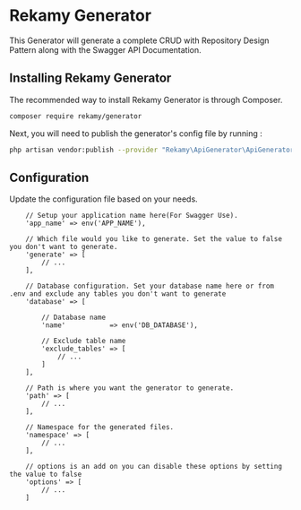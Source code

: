 Rekamy Generator
================

This Generator will generate a complete CRUD with Repository Design Pattern along with the Swagger API Documentation.

## Installing Rekamy Generator

The recommended way to install Rekamy Generator is through Composer.

```bash
composer require rekamy/generator
```

Next, you will need to publish the generator's config file by running :

```bash
php artisan vendor:publish --provider "Rekamy\ApiGenerator\ApiGeneratorServiceProvider"
```

## Configuration

Update the configuration file based on your needs.

```
    // Setup your application name here(For Swagger Use).
    'app_name' => env('APP_NAME'),
    
    // Which file would you like to generate. Set the value to false you don't want to generate.
    'generate' => [
        // ...
    ],

    // Database configuration. Set your database name here or from .env and exclude any tables you don't want to generate
    'database' => [

        // Database name
        'name'           => env('DB_DATABASE'),

        // Exclude table name
        'exclude_tables' => [
            // ...
        ]
    ],

    // Path is where you want the generator to generate.
    'path' => [
        // ...
    ],

    // Namespace for the generated files.
    'namespace' => [
        // ...
    ],

    // options is an add on you can disable these options by setting the value to false
    'options' => [
        // ...
    ]

```